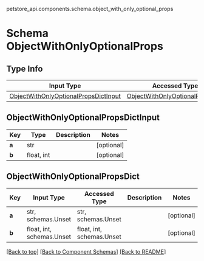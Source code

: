 petstore_api.components.schema.object_with_only_optional_props
# Schema ObjectWithOnlyOptionalProps

## Type Info
Input Type | Accessed Type | Description | Notes
------------ | ------------- | ------------- | -------------
[ObjectWithOnlyOptionalPropsDictInput](#objectwithonlyoptionalpropsdictinput) | [ObjectWithOnlyOptionalPropsDict](#objectwithonlyoptionalpropsdict) |  |

## ObjectWithOnlyOptionalPropsDictInput
Key | Type |  Description | Notes
------------ | ------------- | ------------- | -------------
**a** | str |  | [optional]
**b** | float, int |  | [optional]

## ObjectWithOnlyOptionalPropsDict
Key | Input Type | Accessed Type | Description | Notes
------------ | ------------- | ------------- | ------------- | -------------
**a** | str, schemas.Unset | str, schemas.Unset |  | [optional]
**b** | float, int, schemas.Unset | float, int, schemas.Unset |  | [optional]

[[Back to top]](#top) [[Back to Component Schemas]](../../../README.md#Component-Schemas) [[Back to README]](../../../README.md)

